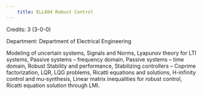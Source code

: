 ```yaml
---
    title: ELL804 Robust Control
---
```

Credits: 3 (3-0-0)

Department: Department of Electrical Engineering

Modeling of uncertain systems, Signals and Norms, Lyapunov theory for LTI systems, Passive systems – frequency domain, Passive systems – time domain, Robust Stability and performance, Stabilizing controllers – Coprime factorization, LQR, LQG problems, Ricatti equations and solutions, H-infinity control and mu-synthesis, Linear matrix inequalities for robust control, Ricatti equation solution through LMI.